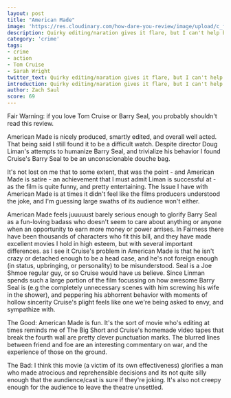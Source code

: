 ```yaml
---
layout: post
title: "American Made"
image: 'https://res.cloudinary.com/how-dare-you-review/image/upload/c_fill,h_399,w_760/v1529126102/American-Made-Shipment.jpg'
description: Quirky editing/naration gives it flare, but I can't help but ask if Barry Seal or Tom Cruise for that matter deserves to be glorified for their deceit, decadence, and misogyny.
category: 'crime'
tags: 
- crime
- action
- Tom Cruise
- Sarah Wright
twitter_text: Quirky editing/naration gives it flare, but I can't help but ask if Barry Seal or Tom Cruise for that matter deserves to be glorified for their deceit, decadence, and misogyny.   
introduction: Quirky editing/naration gives it flare, but I can't help but ask if Barry Seal or Tom Cruise for that matter deserves to be glorified for their deceit, decadence, and misogyny.  
author: Zach Saul
score: 69
---
```


Fair Warning: if you love Tom Cruise or Barry Seal, you probably shouldn't read this review.

American Made is nicely produced, smartly edited, and overall well acted. That being said I still found it to be a difficult watch. Despite director Doug Liman's attempts to humanize Barry Seal, and trivialize his behavior I found Cruise's Barry Seal to be an unconscionable douche bag.

It's not lost on me that to some extent, that was the point - and American Made is satire - an achievement that I must admit Liman is successful at - as the film is quite funny, and pretty entertaining. The Issue I have with American Made is at times it didn't feel like the films producers understood the joke, and I'm guessing large swaths of its audience won't either.

American Made feels juuuuust barely serious enough to glorify Barry Seal as a fun-loving badass who doesn't seem to care about anything or anyone when an opportunity to earn more money or power arrises. In Fairness there have been thousands of characters who fit this bill, and they have made excellent movies I hold in high esteem, but with several important differences. as I see it Cruise's problem in American Made is that he isn't crazy or detached enough to be a head case, and he's not foreign enough (in status, upbringing, or personality) to be misunderstood. Seal is a Joe Shmoe regular guy, or so Cruise would have us believe. Since Linman spends such a large portion of the film focussing on how awesome Barry Seal is (e.g the completely unnecessary scenes with him screwing his wife in the shower), and peppering his abhorrent behavior with moments of hollow sincerity Cruise's plight feels like one we're being asked to envy, and sympathize with.

The Good: American Made is fun. It's the sort of movie who's editing at times reminds me of The Big Short and Cruise's homemade video tapes that break the fourth wall are pretty clever punctuation marks. The blurred lines between friend and foe are an interesting commentary on war, and the experience of those on the ground.

The Bad: I think this movie (a victim of its own effectiveness) glorifies a man who made atrocious and reprehensible decisions and its not quite silly enough that the aundience/cast is sure if they're joking. It's also not creepy enough for the audience to leave the theatre unsettled.